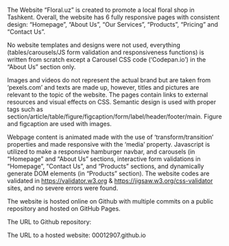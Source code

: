The Website “Floral.uz” is created to promote a local floral shop in Tashkent. Overall, the website has 6 fully responsive pages with consistent design: “Homepage”, “About Us”, “Our Services”, “Products”, “Pricing” and “Contact Us”.

 No website templates and designs were not used, everything (tables/carousels/JS form validation and responsiveness functions) is written from scratch except a Carousel CSS code (‘Codepan.io’) in the “About Us” section only. 

Images and videos do not represent the actual brand but are taken from ‘pexels.com’ and texts are made up, however, titles and pictures are relevant to the topic of the website. The pages contain links to external resources and visual effects on CSS.
Semantic design is used with proper tags such as section/article/table/figure/figcaption/form/label/header/footer/main. Figure and figcaption are used with images. 

Webpage content is animated made with the use of ‘transform/transition’ properties and made responsive with the ‘media’ property.
Javascript is utilized to make a responsive hamburger navbar, and carousels (in “Homepage” and “About Us” sections, interactive form validations in “Homepage”, “Contact Us”, and “Products” sections, and dynamically generate DOM elements (in “Products” section). 
The website codes are validated in https://validator.w3.org &
https://jigsaw.w3.org/css-validator  sites, and no severe errors were found.

The website is hosted online on Github with multiple commits on a public repository and hosted on GitHub Pages.

The URL to Github repository:


The URL to a hosted website:
00012907.github.io


 
